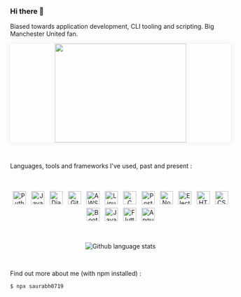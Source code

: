 ### Hi there 👋

Biased towards application development, CLI tooling and scripting. Big Manchester United fan. 

<p align="center" style="box-shadow:0 0 10px 2px rgba(0,0,0,0.06);">
<img class="text-center" src="https://media.giphy.com/media/ui9twqrw0GSA0/giphy.gif" width="300" height="225" />
  </p>
  <br>
 
<!--<p align="center">
![Saurabh's GitHub stats](https://github-readme-stats.vercel.app/api?username=saurabh0719&theme=graywhite&show_icons=true&count_private=true)
  <img src="https://github-readme-stats.vercel.app/api?username=saurabh0719&theme=graywhite&show_icons=true&count_private=true&include_all_commits=true" alt="Github readme stats"/>
  </p>
<br>--!>

<p>Languages, tools and frameworks I've used, past and present :</p>
<br>
<p align="center">
<img src="icons/python-original.svg" alt="Python" height="30" style="vertical-align:top; margin:4px">
<img src="icons/javascript-original.svg" alt="Javascript" height="30" style="vertical-align:top; margin:4px">
<img src="icons/django-plain.svg" alt="Django" height="30" style="vertical-align:top; margin:4px">
  
<img src="icons/git-plain.svg" alt="Git" height="30" style="vertical-align:top; margin:4px">
<img src="icons/amazonwebservices-original.svg" alt="AWS" height="30" style="vertical-align:top; margin:4px">
<img src="icons/linux-original.svg" alt="Linux" height="30" style="vertical-align:top; margin:4px">

<img src="icons/c-original.svg" alt="C" height="30" style="vertical-align:top; margin:4px">
<img src="icons/postgresql-plain.svg" alt="Postgres" height="30" style="vertical-align:top; margin:4px">
<img src="icons/nodejs-plain.svg" alt="NodeJS" height="30" style="vertical-align:top; margin:4px">
<img src="icons/electron-original.svg" alt="Electron" height="30" style="vertical-align:top; margin:4px">
  
<img src="icons/html5-plain.svg" alt="HTML5" height="30" style="vertical-align:top; margin:4px">
<img src="icons/css3-original.svg" alt="CSS3" height="30" style="vertical-align:top; margin:4px">
<img src="icons/bootstrap-plain.svg" alt="Bootstrap" height="30" style="vertical-align:top; margin:4px">

<img src="icons/java-original.svg" alt="Java" height="30" style="vertical-align:top; margin:4px">
<img src="icons/flutter-original.svg" alt="Flutter" height="30" style="vertical-align:top; margin:4px">
<img src="icons/angularjs-plain.svg" alt="Angular" height="30" style="vertical-align:top; margin:4px">

</p>
<br>

<p align="center">
<!--![Saurabh's GitHub stats](https://github-readme-stats.vercel.app/api?username=saurabh0719&theme=graywhite&show_icons=true&count_private=true)-->
  <img src="https://github-readme-stats.vercel.app/api/top-langs/?username=saurabh0719&langs_count=8&layout=compact" alt="Github language stats"/>
  </p>
<br>


Find out more about me (with npm installed) :
```sh
$ npx saurabh0719
```
